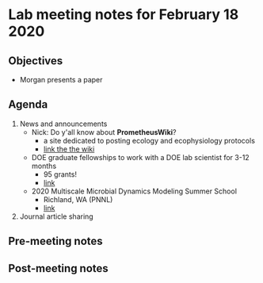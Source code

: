 # Lab meeting notes for February 18 2020

## Objectives
- Morgan presents a paper

## Agenda
1. News and announcements
	- Nick: Do y'all know about **PrometheusWiki**?
		- a site dedicated to posting ecology and ecophysiology protocols
		- [link the the wiki](http://prometheuswiki.org/tiki-custom_home.php)
	- DOE graduate fellowships to work with a DOE lab scientist for 3-12 months
		- 95 grants!
		- [link](https://science.osti.gov/wdts/scgsr/)
	- 2020 Multiscale Microbial Dynamics Modeling Summer School
		- Richland, WA (PNNL)
		- [link](https://pnnl.cvent.com/events/multiscale-microbial-dynamics-modeling-summer-school/event-summary-7706656ec1004be0ba368947c10c375b.aspx)
2. Journal article sharing

## Pre-meeting notes


## Post-meeting notes